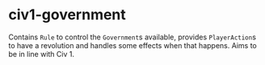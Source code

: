 # civ1-government

Contains `Rule` to control the `Government`s available, provides `PlayerAction`s to have a revolution and handles some
effects when that happens. Aims to be in line with Civ 1.
